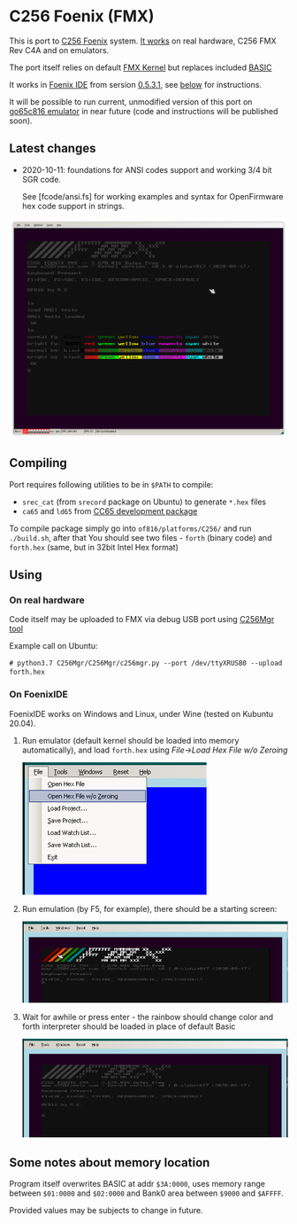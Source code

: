 # C256 Foenix (FMX)

This is port to [C256 Foenix](https://c256foenix.com/) system. [It works](https://www.youtube.com/watch?v=fsYlth-gQSA&feature=youtu.be)
on real hardware, C256 FMX Rev C4A and on emulators.

The port itself relies on default [FMX Kernel](https://github.com/Trinity-11/Kernel_FMX/)
but replaces included [BASIC](https://github.com/pweingar/BASIC816) 

It works in [Foenix IDE](https://github.com/Trinity-11/FoenixIDE) from
sersion [0.5.3.1](https://github.com/Trinity-11/FoenixIDE/releases), 
see [below](#on-foenixide) for instructions. 

It will be possible to run current, unmodified version of this port on 
[go65c816 emulator](https://github.com/aniou/go65c816)  in near future 
(code and instructions will be published soon).

## Latest changes

* 2020-10-11: foundations for ANSI codes support and working 3/4 bit SGR code.

  See [fcode/ansi.fs] for working examples and syntax for OpenFirmware hex
  code support in strings.

![ANSI SGR support](doc/ansi-colors-ide-1.png)


## Compiling

Port requires following utilities to be in `$PATH` to compile:

* `srec_cat` (from `srecord` package on Ubuntu) to generate `*.hex` files
* `ca65` and `ld65` from [CC65 development package](https://cc65.github.io/)

To compile package simply go into `of816/platforms/C256/` and run `./build.sh`,
after that You should see two files - `forth` (binary code) and `forth.hex` (same,
but in 32bit Intel Hex format)

## Using

### On real hardware

Code itself may be uploaded to FMX via debug USB port using
[C256Mgr tool](https://github.com/pweingar/C256Mgr)

Example call on Ubuntu:
```code
# python3.7 C256Mgr/C256Mgr/c256mgr.py --port /dev/ttyXRUSB0 --upload forth.hex
```

### On FoenixIDE 

FoenixIDE works on Windows and Linux, under Wine (tested on Kubuntu 20.04).

1. Run emulator (default kernel should be loaded into memory automatically),
   and load ```forth.hex``` using *File->Load Hex File w/o Zeroing*
   
   ![loading forth.exe](doc/foenixide-1.png)
   
2. Run emulation (by F5, for example), there should be a starting screen:

   ![starting screen](doc/foenixide-2.png)

3. Wait for awhile or press enter - the rainbow should change color and
   forth interpreter should be loaded in place of default Basic

   ![starting screen](doc/foenixide-3.png)


## Some notes about memory location

Program itself overwrites BASIC at addr `$3A:0000`, uses memory range between
`$01:0000` and `$02:0000` and Bank0 area between `$9000` and `$AFFFF`.

Provided values may be subjects to change in future.
